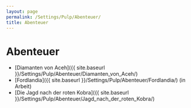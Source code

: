 ```yaml
---
layout: page
permalink: /Settings/Pulp/Abenteuer/
title: Abenteuer
---
```


# Abenteuer

- [Diamanten von Aceh]({{ site.baseurl }}/Settings/Pulp/Abenteuer/Diamanten_von_Aceh/)
- [Fordlandia]({{ site.baseurl }}/Settings/Pulp/Abenteuer/Fordlandia/) (in Arbeit)
- [Die Jagd nach der roten Kobra]({{ site.baseurl }}/Settings/Pulp/Abenteuer/Jagd_nach_der_roten_Kobra/)
